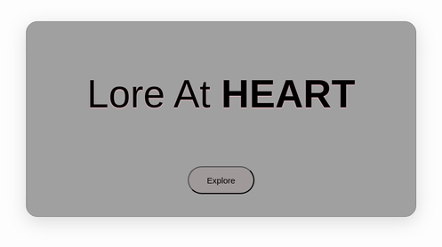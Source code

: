 <html> 
<html lang="en"> 
  
<head>
        <meta charset="UTF-8">
        <meta name="viewport" content="width=device-width, initial-scale=1.0">
        <meta http-equiv="X-UA-Compatible" content="ie=edge"> 
</head>
<body>
    <br>
    <div class="asd">
<center><p>Lore At<strong> HEART</strong></p></center>
<center> <a href="index1.html"><Input type="button" value="Explore"/></a></center>
</div>
<style>
  *{
  margin: 0;
  padding: 0;
  }
body{
    background-image: url(moriones-festival.jpg);
    background-size: cover;
    background-repeat: no-repeat;
    margin: 0%;
}
p{
    font-family: 'Trebuchet MS', sans-serif;
    color: black;
    font-size: 70px;
    align-items: center;
    padding-top: 20px;
    text-shadow:0px 1px 2px pink;
}
input{
    font-size: 15px;
    height: 50px;
    width: 120px;
    top: 30px;
    background-color: rgba(155, 135, 136, 0.3);
    margin:20px;
    border-radius: 30px;
}
.asd{
    font-family: Arial, Helvetica, sans-serif;
    height: 350px;
    width: 700px;
    align-items: center;
    text-align: justify;
    margin: 1% auto 0;
    background: rgba(100, 99, 100, 0.6);
    box-shadow: 0 8px 32px 0px rgba(135, 135, 138, 0.3);
    -webkit-backdrop-filter: blur(5px);
    border: 1px solid gray;
    border-radius: 20px;
}
@media(max-width: 952px
</style>
</body>
</html>
